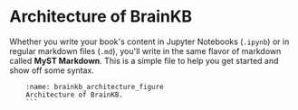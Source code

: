 # Architecture of BrainKB

Whether you write your book's content in Jupyter Notebooks (`.ipynb`) or
in regular markdown files (`.md`), you'll write in the same flavor of markdown
called **MyST Markdown**.
This is a simple file to help you get started and show off some syntax.

```{figure} brainkb-arch.png
	:name: brainkb_architecture_figure
	Architecture of BrainKB.
	```